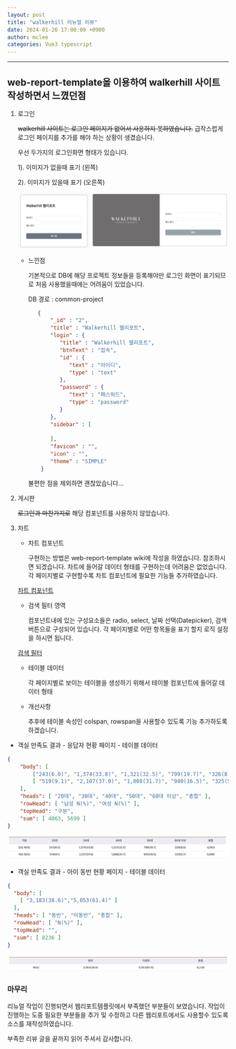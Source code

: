 ```yaml
---
layout: post
title: "walkerhill 리뉴얼 리뷰"
date: 2024-01-26 17:00:00 +0900
author: mclee
categories: Vue3 typescript
---
```

<hr/>


## web-report-template을 이용하여 walkerhill 사이트 작성하면서 느꼈던점

1. 로그인

    ~~walkerhill 사이트는 로그인 페이지가 없어서 사용하지 못하였습니다.~~
   급작스럽게 로그인 페이지를 추가를 해야 하는 상황이 생겼습니다. 

   우선 두가지의 로그인화면 형태가 있습니다.

      1). 이미지가 없을때 표기 (왼쪽)
 
      2). 이미지가 있을때 표기 (오른쪽)

    ![로그인 페이지](/assets/images/mclee/240126/walkerhill_login_form.png)

    - 느낀점
      
      기본적으로 DB에 해당 프로젝트 정보들을 등록해야만 로그인 화면이 표기되므로 처음 사용했을때에는 어려움이 있었습니다.

      DB 경로 : common-project
      ```JSON
         {
             "_id" : "2",
             "title" : "Walkerhill 웹리포트",
             "login" : {
                "title" : "Walkerhill 웹리포트",
                "btnText" : "접속",
                "id" : {
                   "text" : "아이디",
                   "type" : "text"
                },
                "password" : {
                   "text" : "패스워드",
                   "type" : "password"
                }
             },
             "sidebar" : [
          
             ],
             "favicon" : "",
             "icon" : "",
             "theme" : "SIMPLE"
          }
      ```
        불편한 점을 제외하면 괜찮았습니다...

2. 게시판

    ~~로그인과 마찬가지로~~ 해당 컴포넌트를 사용하지 않았습니다.

3. 차트
    - 차트 컴포넌트

        구현하는 방법은 web-report-template wiki에 작성을 하였습니다. 참조하시면 되겠습니다.
        차트에 들어갈 데이터 형태를 구현하는데 어려움은 없었습니다.
        각 페이지별로 구현할수록 차트 컴포넌트에 필요한 기능들 추가하였습니다.

     [차트 컴포넌트](https://github.com/pmirnc-dev/web-report-template/wiki/1.-%EC%B0%A8%ED%8A%B8-%EC%BB%B4%ED%8F%AC%EB%84%8C%ED%8A%B8-%EA%B5%AC%ED%98%84#%EC%B0%A8%ED%8A%B8-%EC%BB%B4%ED%8F%AC%EB%84%8C%ED%8A%B8-%EB%8D%B0%EC%9D%B4%ED%84%B0-%EA%B5%AC%EC%A1%B0)

    - 검색 필터 영역

        컴포넌트내에 있는 구성요소들은 radio, select, 날짜 선택(Datepicker), 검색버튼으로 구성되어 있습니다.
        각 페이지별로 어떤 항목들을 표기 할지 로직 설정을 하시면 됩니다.

    [검색 필터](https://github.com/pmirnc-dev/web-report-template/wiki/2.-%EA%B2%80%EC%83%89-%ED%95%84%ED%84%B0-%EC%BB%B4%ED%8F%AC%EB%84%8C%ED%8A%B8)

    - 테이블 데이터

        각 페이지별로 보이는 테이블을 생성하기 위해서 테이블 컴포넌트에 들어갈 데이터 형태

    - 개선사항

        추후에 테이블 속성인 colspan, rowspan을 사용할수 있도록 기능 추가하도록 하겠습니다.
 
- 객실 만족도 결과 - 응답자 현황 페이지 - 테이블 데이터
```json
{
    "body": [
        ["243(6.0)", "1,374(33.8)", "1,321(32.5)", "799(19.7)", "326(8.0)" ],
        [ "519(9.1)", "2,107(37.0)", "1,808(31.7)", "940(16.5)", "325(5.7)" ]
    ],
    "heads": [ "20대", "30대", "40대", "50대", "60대 이상", "총합" ],
    "rowHead": [ "남성 N(%)", "여성 N(%)" ],
    "topHead": "구분",
    "sum": [ 4063, 5699 ]
}
```
   ![응답자 테이블](/assets/images/mclee/240126/응답자_테이블.JPG)

- 객실 만족도 결과 - 아이 동반 현황 페이지 - 테이블 데이터
```json
{
  "body": [
    [ "3,183(38.6)","5,053(61.4)" ]
  ],
  "heads": [ "동반", "미동반", "총합" ],
  "rowHead": [ "N(%)" ],
  "topHead": "",
  "sum": [ 8236 ]
}
```
   ![아이 동반 테이블](/assets/images/mclee/240126/아이_동반_테이블.JPG)

### 마무리

리뉴얼 작업이 진행되면서 웹리포트템플릿에서 부족했던 부분들이 보였습니다. 작업이 진행하는 도중 필요한 부분들을 추가 및 수정하고 다른 웹리포트에서도 사용할수 있도록 소스를 재작성하였습니다.
    
부족한 리뷰 글을 끝까지 읽어 주셔서 감사합니다.
